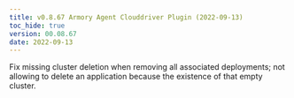 ```yaml
---
title: v0.8.67 Armory Agent Clouddriver Plugin (2022-09-13)
toc_hide: true
version: 00.08.67
date: 2022-09-13
---
```


Fix missing cluster deletion when removing all associated deployments; not allowing to delete an application because the existence of that empty cluster.
